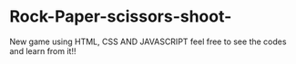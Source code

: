 # Rock-Paper-scissors-shoot-
New game using HTML, CSS AND JAVASCRIPT feel free to see the codes and learn from it!!
